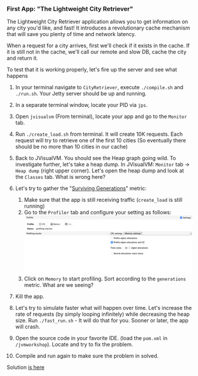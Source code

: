 
### First App: "The Lightweight City Retriever"

The Lightweight City Retriever application allows you to get information on any city you'd like, and fast!
It introduces a revolutionary cache mechanism that will save you plenty of time and network latency.

When a request for a city arrives, first we'll check if it exists in the cache. If it is still not in the cache, 
we'll call our remote and slow DB, cache the city and return it.

To test that it is working properly, let's fire up the server and see what happens

1. In your terminal navigate to `CityRetriever`, execute `./compile.sh` and `./run.sh`. Your Jetty server should be up and running.

2. In a separate terminal window, locate your PID via `jps`.

3. Open `jvisualvm` (From terminal), locate your app and go to the `Monitor` tab. 

4. Run `./create_load.sh` from terminal. It will create 10K requests. 
Each request will try to retrieve one of the first 10 cities (So eventually there should be no more than 10 cities in our cache)

5. Back to JVisualVM. You should see the Heap graph going wild. To investigate further, let's take a heap dump. In JVisualVM: `Monitor` tab -> `Heap dump` (right upper corner). 
Let's open the heap dump and look at the `Classes` tab. What is wrong here? 

6. Let's try to gather the "[Surviving Generations](https://blogs.oracle.com/nbprofiler/what-do-the-surviving-generations-metrics-mean)" metric: 
    1. Make sure that the app is still receiving traffic (`create_load` is still running)
    2. Go to the `Profiler` tab and configure your setting as follows:
   ![Memory profiling](../memoryprofiling.png)
    3. Click on `Memory` to start profiling. Sort according to the `generations` metric. What are we seeing?

7. Kill the app. 

8. Let's try to simulate faster what will happen over time. Let's increase the rate of requests
(by simply looping infinitely) while decreasing the heap size.
Run `./fast_run.sh` - It will do that for you. Sooner or later, the app will crash.

9. Open the source code in your favorite IDE. (load the `pom.xml` in `/jvmworkshop`). Locate and try to fix the problem.

10. Compile and run again to make sure the problem in solved.

Solution [is here](solution/Solution.md)
